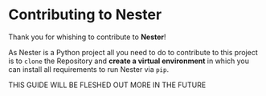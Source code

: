 # Contributing to Nester

Thank you for whishing to contribute to **Nester**!

As Nester is a Python project all you need to do to contribute to this project is to `clone` the Repository and **create a virtual environment** in which you can install all requirements to run Nester via `pip`.

THIS GUIDE WILL BE FLESHED OUT MORE IN THE FUTURE
